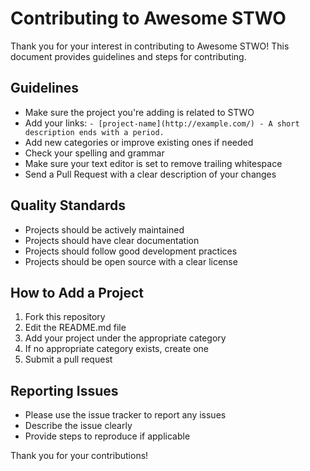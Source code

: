 # Contributing to Awesome STWO

Thank you for your interest in contributing to Awesome STWO! This document provides guidelines and steps for contributing.

## Guidelines

- Make sure the project you're adding is related to STWO
- Add your links: `- [project-name](http://example.com/) - A short description ends with a period.`
- Add new categories or improve existing ones if needed
- Check your spelling and grammar
- Make sure your text editor is set to remove trailing whitespace
- Send a Pull Request with a clear description of your changes

## Quality Standards

- Projects should be actively maintained
- Projects should have clear documentation
- Projects should follow good development practices
- Projects should be open source with a clear license

## How to Add a Project

1. Fork this repository
2. Edit the README.md file
3. Add your project under the appropriate category
4. If no appropriate category exists, create one
5. Submit a pull request

## Reporting Issues

- Please use the issue tracker to report any issues
- Describe the issue clearly
- Provide steps to reproduce if applicable

Thank you for your contributions!
